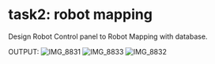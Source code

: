 # task2: robot mapping

Design Robot Control panel to Robot Mapping with database.

OUTPUT:
![IMG_8831](https://github.com/waadx9/task2/assets/139132148/5408f9e8-be89-499f-8d33-e0e6c656c25d)
![IMG_8833](https://github.com/waadx9/task2/assets/139132148/0df30009-c646-4365-8dfa-99e20f497a1a)
![IMG_8832](https://github.com/waadx9/task2/assets/139132148/b70f6376-ea53-407e-b62b-8e3c24fbc18c)


